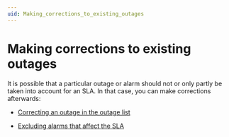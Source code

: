 ```yaml
---
uid: Making_corrections_to_existing_outages
---
```


# Making corrections to existing outages

It is possible that a particular outage or alarm should not or only partly be taken into account for an SLA. In that case, you can make corrections afterwards:

- [Correcting an outage in the outage list](xref:Correcting_an_outage_in_the_outage_list)

- [Excluding alarms that affect the SLA](xref:Excluding_alarms_that_affect_the_SLA)
